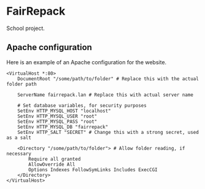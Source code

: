 # FairRepack

School project.

## Apache configuration

Here is an example of an Apache configuration for the website.

```apacheconf
<VirtualHost *:80>
    DocumentRoot "/some/path/to/folder" # Replace this with the actual folder path

    ServerName fairrepack.lan # Replace this with actual server name

    # Set database variables, for security purposes
    SetEnv HTTP_MYSQL_HOST "localhost"
    SetEnv HTTP_MYSQL_USER "root"
    SetEnv HTTP_MYSQL_PASS "root"
    SetEnv HTTP_MYSQL_DB "fairrepack"
    SetEnv HTTP_SALT "SECRET" # Change this with a strong secret, used as a salt

    <Directory "/some/path/to/folder"> # Allow folder reading, if necessary
        Require all granted
        AllowOverride All
        Options Indexes FollowSymLinks Includes ExecCGI
    </Directory>
</VirtualHost>
```